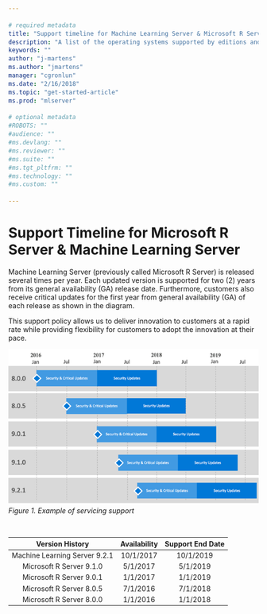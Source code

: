 ```yaml
---

# required metadata
title: "Support timeline for Machine Learning Server & Microsoft R Server"
description: "A list of the operating systems supported by editions and versions of Microsoft R Server, Machine Learning Server, and Revolution R Enterprise."
keywords: ""
author: "j-martens"
ms.author: "jmartens"
manager: "cgronlun"
ms.date: "2/16/2018"
ms.topic: "get-started-article"
ms.prod: "mlserver"

# optional metadata
#ROBOTS: ""
#audience: ""
#ms.devlang: ""
#ms.reviewer: ""
#ms.suite: ""
#ms.tgt_pltfrm: ""
#ms.technology: ""
#ms.custom: ""

---
```

# Support Timeline for Microsoft R Server & Machine Learning Server

Machine Learning Server (previously called Microsoft R Server) is released several times per year. Each updated version is supported for two (2) years from its general availability (GA) release date. Furthermore, customers also receive critical updates for the first year from general availability (GA) of each release as shown in the diagram.

This support policy allows us to deliver innovation to customers at a rapid rate while providing flexibility for customers to adopt the innovation at their pace. 

![Servicing Support](./media/resources-servicing-support/rserver-servicing-support.png)
<br>_Figure 1. Example of servicing support_

<br>

|Version History|Availability                       |Support End Date                  |
|:-------------------:|:---------------------------------:|:--------------------------------:|
|Machine Learning Server 9.2.1|10/1/2017|10/1/2019|
|Microsoft R Server 9.1.0|5/1/2017|5/1/2019|
|Microsoft R Server 9.0.1|1/1/2017|1/1/2019|
|Microsoft R Server 8.0.5|7/1/2016|7/1/2018|
|Microsoft R Server 8.0.0                |1/1/2016                           |1/1/2018                          |


